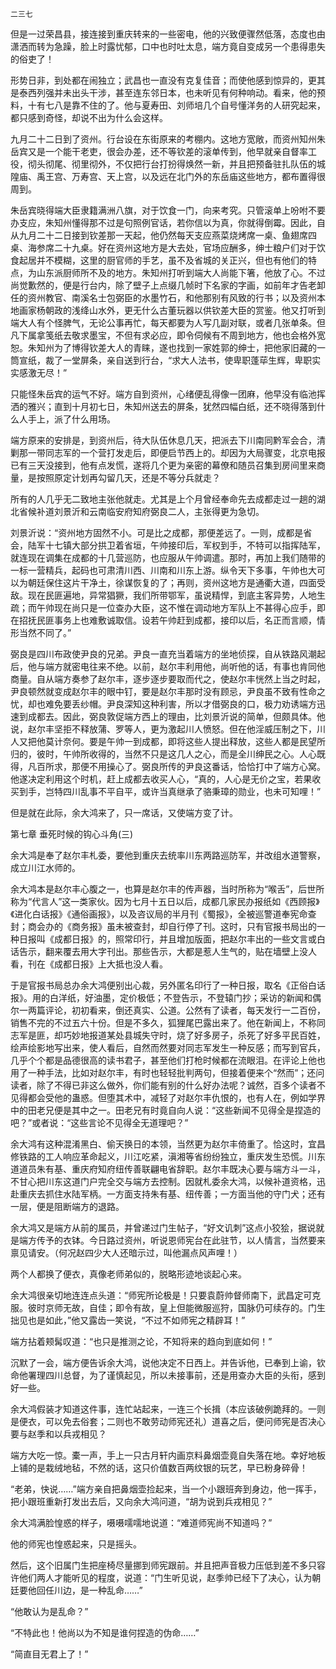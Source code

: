     二三七 

   但是一过荣昌县，接连接到重庆转来的一些密电，他的兴致便骤然低落，态度也由潇洒而转为急躁，脸上时露忧郁，口中也时吐太息，端方竟自变成另一个患得患失的俗吏了！

   形势日非，到处都在闹独立；武昌也一直没有克复佳音；而使他感到惊异的，更其是泰西列强并未出头干涉，甚至连东邻日本，也未听见有何种响动。看来，他的预料，十有七八是靠不住的了。他与夏寿田、刘师培几个自号懂洋务的人研究起来，都只感到奇怪，却说不出为什么会这样。

   九月二十二日到了资州。行台设在东街原来的考棚内。这地方宽敞，而资州知州朱岳宾又是一个能干老吏，很会办差，还不等钦差的滚单传到，他早就亲自督率工役，彻头彻尾、彻里彻外，不仅把行台打扮得焕然一新，并且把预备驻扎队伍的城隍庙、禹王宫、万寿宫、天上宫，以及远在北门外的东岳庙这些地方，都布置得很周到。

   朱岳宾晓得端大臣隶籍满洲八旗，对于饮食一门，向来考究。只管滚单上吩咐不要办支应，朱知州懂得那不过是句照例官话，若你信以为真，你就得倒霉。因此，自从九月二十二日接到钦差那一天起，他仍然每天支应燕菜烧烤席一桌、鱼翅席四桌、海参席二十九桌。好在资州这地方是大去处，官场应酬多，绅士粮户们对于饮食起居并不模糊，这里的厨官师的手艺，虽不及省城的关正兴，但也有他们的特点，为山东派厨师所不及的地方。朱知州打听到端大人尚能下箸，他放了心。不过尚觉歉然的，便是行台内，除了壁子上点缀几帧时下名家的字画，如前年才告老卸任的资州教官、南溪名士包弼臣的水墨竹石，和他那别有风致的行书；以及资州本地画家杨朝政的浅绛山水外，更无什么古董玩器以供钦差大臣的赏鉴。他又打听到端大人有个怪脾气，无论公事再忙，每天都要为人写几副对联，或者几张单条。但凡下属拿笺纸去敬求墨宝，不但有求必应，即令伺候有不周到地方，他也会格外宽恕。朱知州为了博得钦差大人的青睐，遂也找到一家姓郭的绅士，把他家旧藏的一筒宣纸，裁了一堂屏条，亲自送到行台，“求大人法书，使卑职蓬荜生辉，卑职实实感激无尽！”

   只能怪朱岳宾的运气不好。端方自到资州，心绪便乱得像一团麻，他早没有临池挥洒的雅兴；直到十月初七日，朱知州送去的屏条，犹然四幅白纸，还不晓得落到什么人手上，派了什么用场。

   端方原来的安排是，到资州后，待大队伍休息几天，把派去下川南同黔军会合，清剿那一带同志军的一个营打发走后，即便启节西上的。却因为大局骤变，北京电报已有三天没接到，他有点发慌，遂将几个更为亲密的幕僚和随员召集到房间里来商量，是按照原定计划再勾留几天，还是不等分兵就走？

   所有的人几乎无二致地主张他就走。尤其是上个月曾经奉命先去成都走过一趟的湖北省候补道刘景沂和云南临安府知府弼良二人，主张得更为急切。

   刘景沂说：“资州地方固然不小。可是比之成都，那便差远了。一则，成都是省会，陆军十七镇大部分拱卫着省垣，午帅接印后，军权到手，不特可以指挥陆军，就连现在调集在成都的十几营巡防，也应服从午帅调遣。那时，再加上我们随带的一标一营精兵，起码也可肃清川西、川南和川东上游。纵令天下多事，午帅也大可以为朝廷保住这片干净土，徐谋恢复的了；再则，资州这地方是通衢大道，四面受敌。现在民匪遍地，异常猖獗，我们所带鄂军，虽说精悍，到底主客异势，人地生疏；而午帅现在尚只是一位查办大臣，这不惟在调动地方军队上不甚得心应手，即在招抚民匪事务上也难敷诚取信。设若午帅赶到成都，接印以后，名正而言顺，情形当然不同了。”

   弼良是四川布政使尹良的兄弟。尹良一直充当着端方的坐地侦探，自从铁路风潮起后，他与端方就密电往来不绝。以前，赵尔丰利用他，尚听他的话，有事也肯同他商量。自从端方奏参了赵尔丰，逐步逐步要取而代之，使赵尔丰恍然上当之时起，尹良顿然就变成赵尔丰的眼中钉，要是赵尔丰那时没有顾忌，尹良虽不致有性命之忧，却也难免要丢纱帽。尹良深知这种利害，所以才借弼良的口，极力劝诱端方迅速到成都去。因此，弼良敦促端方西上的理由，比刘景沂说的简单，但颇具体。他说，赵尔丰坚拒不释放蒲、罗等人，更为激起川人愤怒。但在他淫威压制之下，川人又把他莫计奈何。要是午帅一到成都，即将这些人提出释放，这些人都是民望所归的，彼时，午帅所收得的，当然不只是这几人之心，而是全川绅民之心。人心既得，凡百所求，那便不用操心了。弼良所传的尹良这番话，恰恰打中了端方心窝。他遂决定利用这个时机，赶上成都去收买人心，“真的，人心是无价之宝，若果收买到手，岂特四川乱事不平自平，或许当真继承了骆秉璋的勋业，也未可知哩！”

   但是就在此际，余大鸿来了，只一席话，又使端方变了计。

   第七章 垂死时候的钩心斗角(三)

   余大鸿是奉了赵尔丰札委，要他到重庆去统率川东两路巡防军，并改组水道警察，成立川江水师的。

   余大鸿本是赵尔丰心腹之一，也算是赵尔丰的传声器，当时所称为“喉舌”，后世所称为“代言人”这一类家伙。因为七月十五日以后，成都几家民办报纸如《西顾报》《进化白话报》《通俗画报》，以及咨议局的半月刊《蜀报》，全被巡警道奉宪命查封；商会办的《商务报》虽未被查封，却自行停了刊。这时，只有官报书局出的一种日报叫《成都日报》的，照常印行，并且增加版面，把赵尔丰出的一些文言或白话告示，翻来覆去用大字刊出。那些告示，大都是惹人生气的，贴在墙壁上没人看，刊在《成都日报》上大抵也没人看。

   于是官报书局总办余大鸿便别出心裁，另外匿名印行了一种日报，取名《正俗白话报》。用的白洋纸，好油墨，定价极低；不登告示，不登辕门抄；采访的新闻和偶尔一两篇评论，初初看来，倒还真实、公道。公然有了读者，每天发行一二百份，销售不完的不过五六十份。但是不多久，狐狸尾巴露出来了。他在新闻上，不称同志军是匪，却巧妙地报道某处县城失守时，烧了好多房子，杀死了好多平民百姓，绘声绘影地写出来，使人看后，自然而然要对同志军发生一种反感；而写到官兵，几乎个个都是品德很高的读书君子，甚至他们打枪时候都在流眼泪。在评论上他也用了一种手法，比如对赵尔丰，有时也轻轻批判两句，但接着便来个“然而”；还问读者，除了不得已非这么做外，你们能有别的什么好办法呢？诚然，百多个读者不见得都会受他的蛊惑。但堕其术中，减轻了对赵尔丰仇恨的，也有人在，例如学界中的田老兄便是其中之一。田老兄有时竟自向人说：“这些新闻不见得全是捏造的吧？”或者说：“这些言论不见得全无道理吧？”

   余大鸿有这种混淆黑白、偷天换日的本领，当然更为赵尔丰倚重了。恰这时，宜昌修铁路的工人响应革命起义，川江吃紧，滇湘等省纷纷独立，重庆发生恐慌。川东道道员朱有基、重庆府知府纽传善联翩电省辞职。赵尔丰既决心要与端方斗一斗，不甘心把川东这道门户完全交与端方去控制。因就札委余大鸿，以候补道资格，迅赴重庆去抓住水陆军柄。一方面支持朱有基、纽传善；一方面当他的守门犬；还有一层，便是阻断端方的退路。

   余大鸿又是端方从前的属员，并曾递过门生帖子，“好文讥刺”这点小狡狯，据说就是端方传予的衣钵。今日路过资州，听说恩师宪台在此驻节，以人情言，当然要来禀见请安。（何况赵四少大人还暗示过，叫他漏点风声哩！）

   两个人都换了便衣，真像老师弟似的，脱略形迹地谈起心来。

   余大鸿很亲切地连连点头道：“师宪所论极是！只要袁蔚帅督师南下，武昌定可克服。彼时京师无故，自佳；即令有故，皇上但能微服巡狩，国脉仍可续存的。门生拙见也是如此，”他又露齿一笑说，“不过不如师宪之精辟耳！”

   端方拈着颊髯叹道：“也只是推测之论，不知将来的趋向到底如何！”

   沉默了一会，端方便告诉余大鸿，说他决定不日西上。并告诉他，已奉到上谕，钦命他署理四川总督，为了谨慎起见，所以未接事前，还是用查办大臣的头衔，感到好一些。

   余大鸿假装才知道这件事，连忙站起来，一连三个长揖（本应该破例跪拜的。一则是便衣，可以免去俗套；二则也不敢劳动师宪还礼）道喜之后，便问师宪是否决心要与赵季和以兵戎相见？

   端方大吃一惊。橐一声，手上一只古月轩内画京料鼻烟壶竟自失落在地。幸好地板上铺的是栽绒地毡，不然的话，这只价值数百两纹银的玩艺，早已粉身碎骨！

   “老弟，快说……”端方亲自把鼻烟壶捡起来，当一个小跟班奔到身边，他一挥手，把小跟班重新打发出去后，又向余大鸿问道，“胡为说到兵戎相见？”

   余大鸿满脸惶惑的样子，嗫嗫嚅嚅地说道：“难道师宪尚不知道吗？”

   他的师宪也惶惑起来，只是摇头。

   然后，这个旧属门生把座椅尽量挪到师宪跟前。并且把声音极力压低到差不多只容许他们两人才能听见的程度，说道：“门生听见说，赵季帅已经下了决心，认为朝廷要他回任川边，是一种乱命……”

   “他敢认为是乱命？”

   “不特此也！他尚以为不知是谁何捏造的伪命……”

   “简直目无君上了！”

